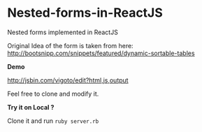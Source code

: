 # Nested-forms-in-ReactJS
Nested forms implemented in ReactJS

Original Idea of the form is taken from here: http://bootsnipp.com/snippets/featured/dynamic-sortable-tables

**Demo**

http://jsbin.com/vigoto/edit?html,js,output

Feel free to clone and modify it.

**Try it on Local ?**

Clone it and run `ruby server.rb`
